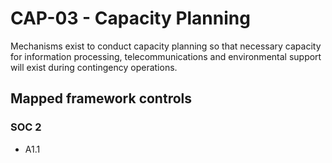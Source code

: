 # CAP-03 - Capacity Planning
Mechanisms exist to conduct capacity planning so that necessary capacity for information processing, telecommunications and environmental support will exist during contingency operations. 
## Mapped framework controls
### SOC 2
- A1.1